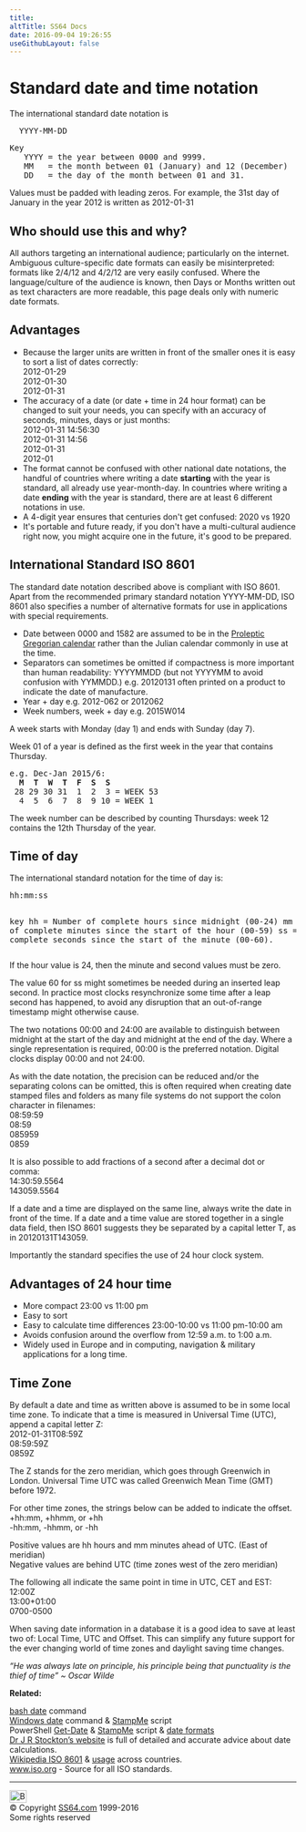 ```yaml
---
title:
altTitle: SS64 Docs
date: 2016-09-04 19:26:55
useGithubLayout: false
---
```

<!-- #BeginLibraryItem "/Library/head_home.lbi" --><!-- #EndLibraryItem --><h1>Standard date and time notation</h1>
<p>The international standard date notation is</p>
<pre>  YYYY-MM-DD</pre>
<pre>Key
   YYYY = the year between 0000 and 9999. 
   MM   = the month between 01 (January) and 12 (December) 
   DD   = the day of the month between 01 and 31.</pre>
<p>Values must be padded with leading zeros. For example, the 31st day of January in the year 2012 is written as <span class="code">2012-01-31</span></p>
<h2>Who should use this and why?</h2>
<p>All authors targeting an international audience; particularly on the internet. Ambiguous culture-specific date formats can easily be misinterpreted: formats like <span class="code">2/4/12</span> and <span class="code">4/2/12</span> are  very easily confused. Where the language/culture of the audience is known, then Days or Months written out as text characters are more readable, this page deals only with numeric date formats.</p>
<h2>Advantages </h2>
<ul>
  <li>Because the larger units are written in front of the smaller ones  it is easy to sort a list of dates correctly: <br>
    <span class="code">2012-01-29<br>
2012-01-30<br>
2012-01-31</span></li>
  <li> The accuracy of a date (or date + time in 24 hour format) can be changed to suit your needs, you can specify with an accuracy of seconds, minutes, days or just months: <br>
    <span class="code">2012-01-31 14:56:30<br>
2012-01-31 14:56<br>
2012-01-31<br>
2012-01</span></li>
  <li>The format cannot be confused with other national date notations, the handful of countries where writing a date <b>starting</b> with the year is standard, all already use <span class="code">year-month-day</span>. In countries where writing a date <b>ending</b> with the year is standard, there are at least 6 different notations in use.</li>
  <li>A 4-digit year ensures that centuries don't get confused: 2020 vs 1920  </li>
  <li>It's portable and future ready,  if you don't have a multi-cultural audience right now, you might acquire one in the future, it's good to be prepared. </li>
</ul>
<h2>International Standard ISO 8601</h2>
<p>The standard date notation described above is compliant with ISO 8601. Apart from the recommended primary standard notation <span class="code">YYYY-MM-DD</span>, ISO 8601 also specifies a number of alternative formats for use in applications with special requirements. </p>
<ul>
  <li>Date between 0000 and 1582 are assumed to be in the <a href="http://en.wikipedia.org/wiki/Proleptic_Gregorian_calendar">Proleptic Gregorian calendar</a> rather than the Julian calendar commonly in use at the time.</li>
  <li> Separators can sometimes be omitted if compactness is more important than human readability: YYYYMMDD (but not YYYYMM to avoid confusion with YYMMDD.) e.g. <span class="code">20120131</span> often printed on a product to indicate the date of manufacture. </li>
  <li>Year + day e.g. <span class="code">2012-062</span> or <span class="code">2012062</span></li>
  <li>Week numbers, week + day e.g. <span class="code">2015W014</span></li>
</ul>
<p>A week starts with Monday (day 1) and ends with Sunday (day 7). </p>
<p>Week 01 of a year is defined as the first week in the year that contains Thursday. </p>
<pre>e.g. Dec-Jan 2015/6: 
  <b>M  T  W  T  F  S  S</b>
 28 29 30 31  1  2  3 = WEEK 53
  4  5  6  7  8  9 10 = WEEK 1</pre>
<p>The week number can be described by counting Thursdays: week 12 contains the 12th Thursday of the year.</p>
<h2> Time of day</h2>
<p>The international standard notation for the time of day is:</p>
<pre>hh:mm:ss

key
   hh = Number of complete hours since midnight (00-24)
   mm = Number of complete minutes since the start of the hour (00-59) 
   ss = Number of complete seconds since the start of the minute (00-60).</pre>
<p> If the hour value is 24, then the minute and second values must be zero. </p>
<p> The value 60 for <span class="code">ss</span> might sometimes be needed during an inserted leap second. In practice most clocks resynchronize some time after a leap second has happened, to avoid any disruption that an out-of-range timestamp might otherwise cause.</p>
<p> The two notations <span class="code">00:00</span> and <span class="code">24:00</span> are available to distinguish between midnight at the start of the day and midnight at the end of the day. Where a single representation is required, <span class="code">00:00</span> is the preferred notation. Digital clocks display 00:00 and not 24:00. </p>
<p>As with the date notation, the precision can be reduced and/or the separating colons can be omitted, this is often required when creating date stamped files and folders as many file systems do not support the colon character in filenames: <br>
<span class="code">08:59:59 <br>
08:59<br>
085959 <br>
0859</span></p>
<p>It is also possible to add fractions of a second after a decimal dot or comma: <br>
<span class="code">14:30:59.5564 <br>
143059.5564 </span></p>
<p>If a date and a time are displayed on the same line, always write the date in front of the time. If a date and a time value are stored together in a single data field, then ISO 8601 suggests  they  be separated by a  capital letter T, as in <span class="code">20120131T143059</span>. </p>
<p>Importantly the standard specifies the use of 24 hour clock system. </p>
<h2>Advantages of 24 hour time</h2>
<ul>
  <li>More compact 23:00 vs 11:00 pm</li>
  <li>Easy to sort </li>
  <li>Easy to calculate time differences 23:00-10:00 vs 11:00 pm-10:00 am </li>
  <li>Avoids confusion around the overflow from 12:59 a.m. to 1:00 a.m.</li>
  <li>Widely used in Europe and in computing, navigation &amp; military applications for a long time. </li>
</ul>
<h2>Time Zone</h2>
<p>By default a date and time as written above is assumed to be in some local time zone. To indicate that a time is measured in Universal Time (UTC), append a capital letter Z: <br>
  <span class="code">2012-01-31T08:59Z <br>
08:59:59Z <br>
0859Z </span></p>
<p>The Z stands for the zero meridian, which goes through Greenwich in London. Universal Time UTC was called Greenwich Mean Time (GMT) before 1972.</p>
<p> For other time zones, the strings below can be added to indicate the offset. <br>
  <span class="code">+hh:mm, 
+hhmm, or +hh <br>
-hh:mm, 
-hhmm, or -hh </span></p>
<p>Positive values are <span class="code">hh</span> hours and <span class="code">mm</span> minutes ahead of UTC. (East of meridian) <br>
Negative values are behind UTC (time zones west of the zero meridian) </p>
<p>The following all indicate the same point in time in UTC, CET and EST: <br>
  <span class="code">12:00Z <br>
13:00+01:00 <br>
0700-0500</span></p>
<p> When saving date information in a database it is a good idea to save  at least two of: Local Time, UTC and Offset. This can simplify any future support for the ever changing world of 
time zones and daylight saving time changes.</p>
<p><span class="quote"><i>“He was always late on principle, his principle being that punctuality is the thief of time”  ~ Oscar Wilde</i></span></p>
<p><b>Related:</b></p>
<p><a href="bash/date.html">bash date</a> command<br>
  <a href="nt/date.html">Windows date</a> command &amp; <a href="nt/syntax-stampme.html">StampMe</a> script<br>
PowerShell <a href="ps/get-date.html">Get-Date</a> &amp; <a href="ps/syntax-stampme.html">StampMe</a> script &amp;  <a href="ps/syntax-dateformats.html">date formats</a><br>
<a href="http://www.merlyn.demon.co.uk/datelinx.htm">Dr J R Stockton’s website</a> is full of detailed and accurate advice about date calculations.<br>
<a href="http://en.wikipedia.org/wiki/ISO_8601">Wikipedia 
ISO 8601</a> &amp; <a href="http://en.wikipedia.org/wiki/ISO_8601_usage">usage</a> across  countries.<br>
<a href="http://www.iso.org">www.iso.org</a> - Source for all ISO standards.</p><!-- #BeginLibraryItem "/Library/foot_root.lbi" --><p>
<hr>
<div id="bl" class="footer"><a href="dates.html#"><img src="images/top.png" width="30" height="22" alt="Back to the Top"></a></div>
<div id="br" class="footer, tagline">© Copyright <a href="index.html">SS64.com</a> 1999-2016<br>
Some rights reserved</div>
<!-- #EndLibraryItem -->
